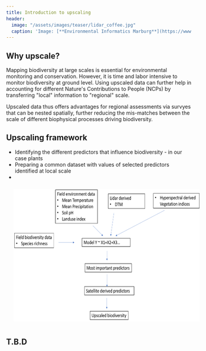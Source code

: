 ```yaml
---
title: Introduction to upscaling
header:
  image: "/assets/images/teaser/lidar_coffee.jpg"
  caption: 'Image: [**Environmental Informatics Marburg**](https://www.uni-marburg.de/en/fb19/disciplines/physisch/environmentalinformatics)'
---
```


## Why upscale?
<!--more-->

Mapping biodiversity at large scales is essential for environmental monitoring and conservation. However, it is time and labor intensive to monitor biodiversity at ground level. 
Using upscaled data can further help in accounting for different Nature's Contributions to People (NCPs) by transferring "local" information to "regional" scale. 

Upscaled data thus offers advantages for regional assessments via survyes that can be nested spatially, further reducing the mis-matches between the scale of different biophysical processes driving biodiversity. 

## Upscaling framework

* Identifying the different predictors that influence biodiversity - in our case plants
* Preparing a common dataset with values of selected predictors identified at local scale
* 

<img src="upscaling.png" width="1104" height="359" align="centre" vspace="10" hspace="20">


## T.B.D
